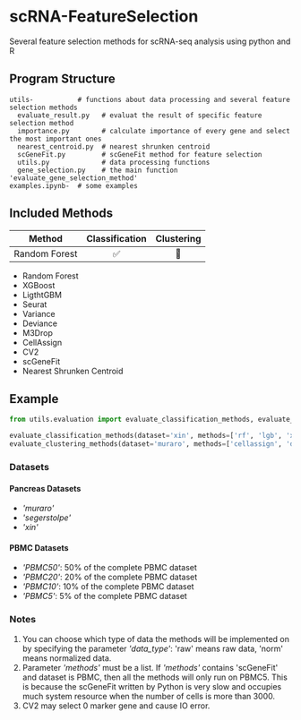 # scRNA-FeatureSelection
Several feature selection methods for scRNA-seq analysis using python and R

## Program Structure
    utils-           # functions about data processing and several feature selection methods  
      evaluate_result.py   # evaluat the result of specific feature selection method   
      importance.py        # calculate importance of every gene and select the most important ones   
      nearest_centroid.py  # nearest shrunken centroid 
      scGeneFit.py         # scGeneFit method for feature selection
      utils.py             # data processing functions 
      gene_selection.py    # the main function 'evaluate_gene_selection_method'
    examples.ipynb-  # some examples

## Included Methods
| Method | Classification  | Clustering |
| ------------- | :-------------: | :--------: |
| Random Forest | ✅ | 🔶
- Random Forest  
- XGBoost
- LigthtGBM      
- Seurat
- Variance       
- Deviance
- M3Drop         
- CellAssign
- CV2            
- scGeneFit
- Nearest Shrunken Centroid


## Example

```python
from utils.evaluation import evaluate_classification_methods, evaluate_clustering_methods

evaluate_classification_methods(dataset='xin', methods=['rf', 'lgb', 'xgb', 'nsc', 'cv2', 'var'], data_type='raw')
evaluate_clustering_methods(dataset='muraro', methods=['cellassign', 'deviance', 'm3drop'], data_type='norm')
```
### Datasets
#### Pancreas Datasets
- *'muraro'*
- *'segerstolpe'*
- *'xin'*
#### PBMC Datasets
- *'PBMC50'*: 50% of the complete PBMC dataset
- *'PBMC20'*: 20% of the complete PBMC dataset
- *'PBMC10'*: 10% of the complete PBMC dataset
- *'PBMC5'*: 5% of the complete PBMC dataset

### Notes
1. You can choose which type of data the methods will be implemented on by specifying the parameter *'data_type'*: 'raw' means raw data, 'norm' means normalized data.
2. Parameter *'methods'* must be a list. If *'methods'* contains 'scGeneFit' and dataset is PBMC, then all the methods will only run on PBMC5. This is because the scGeneFit written by Python is very slow and occupies much system resource when the number of cells is more than 3000.
3. CV2 may select 0 marker gene and cause IO error.
